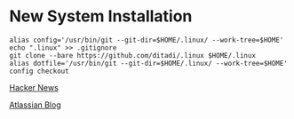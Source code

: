 # New System Installation
```shell
alias config='/usr/bin/git --git-dir=$HOME/.linux/ --work-tree=$HOME'
echo ".linux" >> .gitignore
git clone --bare https://github.com/ditadi/.linux $HOME/.linux
alias dotfile='/usr/bin/git --git-dir=$HOME/.linux/ --work-tree=$HOME'
config checkout
```

[Hacker News](http://news.ycombinator.com/item?id=11070797 "Hacker News")

[Atlassian Blog](https://developer.atlassian.com/blog/2016/02/best-way-to-store-dotfiles-git-bare-repo/ "Blog")


